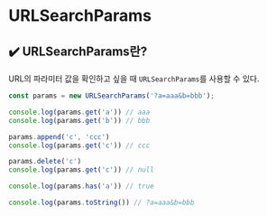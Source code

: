 # URLSearchParams

## ✔️ URLSearchParams란?
URL의 파라미터 값을 확인하고 싶을 때 `URLSearchParams`를 사용할 수 있다.

```javascript
const params = new URLSearchParams('?a=aaa&b=bbb');

console.log(params.get('a')) // aaa
console.log(params.get('b')) // bbb

params.append('c', 'ccc')
console.log(params.get('c')) // ccc

params.delete('c')
console.log(params.get('c')) // null

console.log(params.has('a')) // true

console.log(params.toString()) // ?a=aaa&b=bbb
```